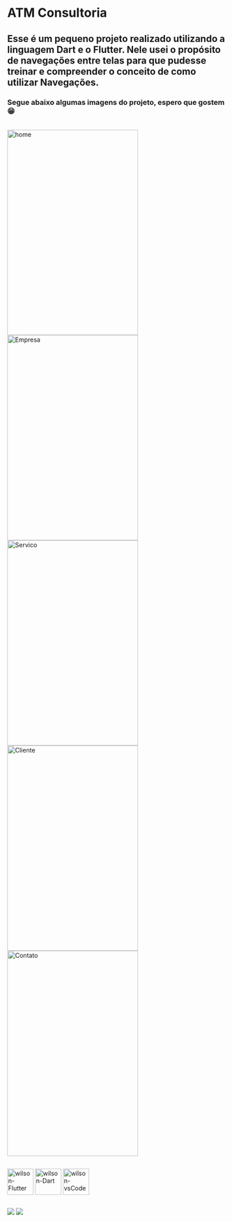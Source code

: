 # ATM Consultoria

## Esse é um pequeno projeto realizado utilizando a linguagem Dart e o Flutter. Nele usei o propósito de navegações entre telas para que pudesse treinar e compreender o conceito de como utilizar Navegações.

### Segue abaixo algumas imagens do projeto, espero que gostem 😁

<div style="display: inline_block"><br>
  <img align="center" alt="home" height="470" width="300" src="https://cdn.discordapp.com/attachments/758866002968182795/930988758105489408/WhatsApp_Image_2022-01-12_at_9.56.38_PM.jpeg"/>
  <img align="center" alt="Empresa" height="470" width="300" src="https://cdn.discordapp.com/attachments/758866002968182795/930987941684187176/WhatsApp_Image_2022-01-12_at_9.49.04_PM_3.jpeg"/><br>
  <img align="center" alt="Servico" height="470" width="300" src="https://cdn.discordapp.com/attachments/758866002968182795/930987941944262737/WhatsApp_Image_2022-01-12_at_9.49.04_PM.jpeg"/>
  <img align="center" alt="Cliente" height="470" width="300" src="https://cdn.discordapp.com/attachments/758866002968182795/930987941419970560/WhatsApp_Image_2022-01-12_at_9.49.04_PM_2.jpeg"/><br>
  <img align="center" alt="Contato" height="470" width="300" src="https://cdn.discordapp.com/attachments/758866002968182795/930987941180882974/WhatsApp_Image_2022-01-12_at_9.49.04_PM_1.jpeg"/>
</div>

##
<div clas="linguagens">
  <img align="center" alt="wilson-Flutter" height="60" width="60" src="https://cdn.jsdelivr.net/gh/devicons/devicon/icons/flutter/flutter-original.svg">
  <img align="center" alt="wilson-Dart" height="60" width="60" src="https://cdn.jsdelivr.net/gh/devicons/devicon/icons/dart/dart-original.svg">
  <img align="center" alt="wilson-vsCode" height="60" width="60" src="https://user-images.githubusercontent.com/674621/71187801-14e60a80-2280-11ea-94c9-e56576f76baf.png">
</div>

##
<div class="contato">
  <a href="https://www.linkedin.com/in/wilsonjuniordev/" target="_blank"><img src="https://img.shields.io/badge/LinkedIn-0077B5?style=for-the-badge&logo=linkedin&logoColor=white"    target="_blank"></a>
  <a href="wilsonraj@unipam.edu.br"><img src="https://img.shields.io/badge/Gmail-D14836?style=for-the-badge&logo=gmail&logoColor=white" target="_blank"></a>
</div>
